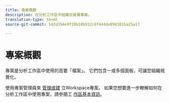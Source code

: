 ```yaml
---
title: 專案概觀
description: 在分析工作區中組織及維護專案。
translation-type: tm+mt
source-git-commit: 542d394e9f20b10b932c8f444de096381ba25a17

---
```



# 專案概觀

專案是分析工作區中使用的首要「檔案」。 它們包含一或多個面板，可讓您組織視覺化。

使用專案管理員來 [管理](manage.md)[或建](create.md) 立Workspace專案。 如果您想要進一步瞭解如何在分析工作區中使用專案，請參閱工 [作區基本資訊](../../projects/workspace-basics.md)。
